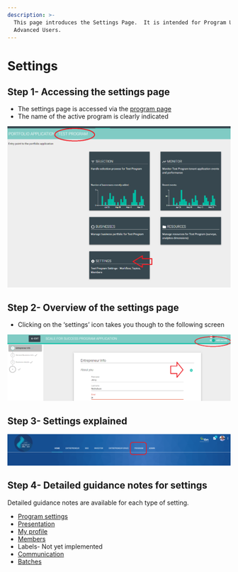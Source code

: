```yaml
---
description: >-
  This page introduces the Settings Page.  It is intended for Program Users and
  Advanced Users.
---
```


# Settings

## Step 1- Accessing the settings page

* The settings page is accessed via the [program page](https://program-user-docs.preignition.org/~/edit/drafts/-LFXa08d6g2yPgWJJMdg/users-program-and-advanced/portfolio)
* The name of the active program is clearly indicated

![](../../../.gitbook/assets/image-29.png)

## Step 2- Overview of the settings page

* Clicking on the ‘settings’ icon takes you though to the following screen

![](../../../.gitbook/assets/image%20%28190%29.png)

## Step 3- Settings explained

![](../../../.gitbook/assets/image%20%28192%29.png)

## Step 4- Detailed guidance notes for settings

Detailed guidance notes are available for each type of setting.

* [Program settings](https://program-user-docs.preignition.org/~/edit/drafts/-LFXfGruRiTmg7XcHoMG/users-program-and-advanced/portfolio/settings/profile)
* [Presentation](https://program-user-docs.preignition.org/~/edit/drafts/-LFXa08d6g2yPgWJJMdg/users-program-and-advanced/portfolio/settings/presentation)
* [My profile](https://program-user-docs.preignition.org/~/edit/drafts/-LFXa08d6g2yPgWJJMdg/users-program-and-advanced/portfolio/settings/my-profile)
* [Members](https://program-user-docs.preignition.org/~/edit/drafts/-LFXa08d6g2yPgWJJMdg/users-program-and-advanced/portfolio/settings/members)
* Labels- Not yet implemented
* [Communication](https://program-user-docs.preignition.org/~/edit/drafts/-LFXa08d6g2yPgWJJMdg/users-program-and-advanced/portfolio/settings/communication)
* [Batches](https://program-user-docs.preignition.org/~/edit/drafts/-LFXa08d6g2yPgWJJMdg/users-program-and-advanced/portfolio/settings/batches)

